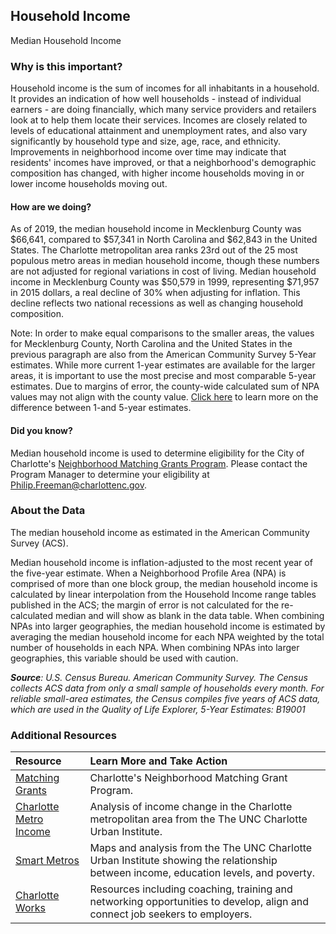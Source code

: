 ## Household Income 
Median Household Income

### Why is this important?
Household income is the sum of incomes for all inhabitants in a household. It provides an indication of how well households - instead of individual earners - are doing financially, which many service providers and retailers look at to help them locate their services. Incomes are closely related to levels of educational attainment and unemployment rates, and also vary significantly by household type and size, age, race, and ethnicity. Improvements in neighborhood income over time may indicate that residents' incomes have improved, or that a neighborhood's demographic composition has changed, with higher income households moving in or lower income households moving out.

#### How are we doing?
As of 2019, the median household income in Mecklenburg County was $66,641, compared to $57,341 in North Carolina and $62,843 in the United States. The Charlotte metropolitan area ranks 23rd out of the 25 most populous metro areas in median household income, though these numbers are not adjusted for regional variations in cost of living. Median household income in Mecklenburg County was $50,579 in 1999, representing $71,957 in 2015 dollars, a real decline of 30% when adjusting for inflation. This decline reflects two national recessions as well as changing household composition. 

Note: In order to make equal comparisons to the smaller areas, the values for Mecklenburg County, North Carolina and the United States in the previous paragraph are also from the American Community Survey 5-Year estimates. While more current 1-year estimates are available for the larger areas, it is important to use the most precise and most comparable 5-year estimates. Due to margins of error, the county-wide calculated sum of NPA values may not align with the county value. [Click here]( http://www.census.gov/programs-surveys/acs/guidance/estimates.html/) to learn more on the difference between 1-and 5-year estimates.

#### Did you know?
Median household income is used to determine eligibility for the City of Charlotte's [Neighborhood Matching Grants Program](https://www.charlottenc.gov/Streets-and-Neighborhoods/Get-Involved/Neighborhood-Matching-Grants). Please contact the Program Manager to determine your eligibility at <Philip.Freeman@charlottenc.gov>.

### About the Data
The median household income as estimated in the American Community Survey (ACS).  

Median household income is inflation-adjusted to the most recent year of the five-year estimate. When a Neighborhood Profile Area (NPA) is comprised of more than one block group, the median household income is calculated by linear interpolation from the Household Income range tables published in the ACS; the margin of error is not calculated for the re-calculated median and will show as blank in the data table. When combining NPAs into larger geographies, the median household income is estimated by averaging the median household income for each NPA weighted by the total number of households in each NPA. When combining NPAs into larger geographies, this variable should be used with caution.

_**Source**: U.S. Census Bureau. American Community Survey. The Census collects ACS data from only a small sample of households every month. For reliable small-area estimates, the Census compiles five years of ACS data, which are used in the Quality of Life Explorer, 5-Year Estimates: B19001_

### Additional Resources
|Resource | Learn More and Take Action | 
|:--- | :--- |
|[Matching Grants](https://www.charlottenc.gov/Streets-and-Neighborhoods/Get-Involved/Neighborhood-Matching-Grants)| Charlotte's Neighborhood Matching Grant Program.
|[Charlotte Metro Income](https://ui.uncc.edu/story/has-charlotte-metro-income-really-declined)| Analysis of income change in the Charlotte metropolitan area from the The UNC Charlotte Urban Institute.
|[Smart Metros](https://ui.uncc.edu/story/smart-metros-charlotte-and-north-carolina)| Maps and analysis from the The UNC Charlotte Urban Institute showing the relationship between income, education levels, and poverty.
|[Charlotte Works](http://www.charlotteworks.com/)| Resources including coaching, training and networking opportunities to develop, align and connect job seekers to employers.

